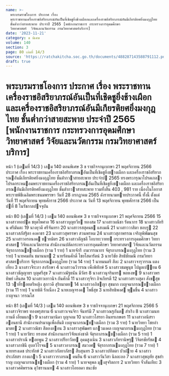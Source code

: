 ```yaml
---
name: >-
  พระบรมราชโองการ ประกาศ เรื่อง
  พระราชทานเครื่องราชอิสริยาภรณ์อันเป็นที่เชิดชูยิ่งช้างเผือกและเครื่องราชอิสริยาภรณ์อันมีเกียรติยศยิ่งมงกุฎไทย
  ชั้นต่ำกว่าสายสะพาย ประจำปี 2565 [พนักงานราชการ กระทรวงการอุดมศึกษา 
  วิทยาศาสตร์  วิจัยและนวัตกรรม กรมวิทยาศาสตร์บริการ]
date: '2023-11-21'
category: ข พิเศษ
volume: 140
section: 3
page: 80 เล่มที่ 14/3
source: 'https://ratchakitcha.soc.go.th/documents/488287143588791112.pdf'
draft: true
---
```


# พระบรมราชโองการ ประกาศ เรื่อง พระราชทานเครื่องราชอิสริยาภรณ์อันเป็นที่เชิดชูยิ่งช้างเผือกและเครื่องราชอิสริยาภรณ์อันมีเกียรติยศยิ่งมงกุฎไทย ชั้นต่ำกว่าสายสะพาย ประจำปี 2565 [พนักงานราชการ กระทรวงการอุดมศึกษา  วิทยาศาสตร์  วิจัยและนวัตกรรม กรมวิทยาศาสตร์บริการ]

หน้า 1 (เลมที่ 14/3 ) เลม 140 ตอนพิเศษ 3 ข ราชกิจจานุเบกษา 21 พฤศจิกายน 2566 ประกาศ เรื่อง พระราชทานเครื่องราชอิสริยาภรณอันเป็นที่เชิดชูยิ่งชางเผือก และเครื่องราชอิสริยาภรณอันมีเกียรติยศยิ่งมงกุฎไทย ชั้นต่ํากวาสายสะพาย ประจําป 2565 ทรงพระกรุณาโปรดเกลาโปรดกระหมอมพระราชทานเครื่องราชอิสริยาภรณอันเป็นที่เชิดชูยิ่งชางเผือก และเครื่องราชอิสริยาภรณอันมีเกียรติยศยิ่งมงกุฎไทย ชั้นต่ํากวาสายสะพาย รวมทั้งสิ้น 403 , 981 ราย เนื่องในโอกาสพระราชพิธีเฉลิมพระชนมพรรษา วันที่ 28 กรกฎาคม 2565 ดังรายนามทายประกาศนี้ ทั้งนี้ ตั้งแต่วันที่ 11 พฤศจิกายน พุทธศักราช 2566 ประกาศ ณ วันที่ 13 พฤศจิกายน พุทธศักราช 2566 เป็นปที่ 8 ในรัชกาลปจจุบัน

หน้า 80 (เลมที่ 14/3 ) เลม 140 ตอนพิเศษ 3 ข ราชกิจจานุเบกษา 21 พฤศจิกายน 2566 15 นางสาวทอปด ชยุตไพศาล 16 นางสาวบุญยวีย ทองสม 17 นางสาวผนิชา รัตนากร 18 นางสาวภัทริน ศรีมันตะ 19 นางยุวดี ศรีจันทรา 20 นางสาวรสสุคนธ แสงมณี 21 นางสาววาสิตา ชอบรู 22 นางสาวสภัสฐิตา คงคาธร 23 นางสาวสุพรรษา สวนพรหม 24 นางสาวสุภาพรรณ เจริญพิพัฒนสุข 25 นางสาวอรอนงค ชวยมิตร 26 นางสาวอัญชลี โอบายะวาทย กระทรวงการอุดมศึกษา วิทยาศาสตร วิจัยและนวัตกรรม สํานักงานปลัดกระทรวงการอุดมศึกษา วิทยาศาสตร วิจัยและนวัตกรรม จัตุรถาภรณชางเผือก (รวม 1 ราย) 1 นายจักรี งามวรรณากร จัตุรถาภรณมงกุฎไทย (รวม 3 ราย) 1 นายคมสัน ชมานนท 2 นายรัตนศักดิ์ ไชยโสดารัตน์ 3 นายวิชัย สิทธิชัยมณี กรมวิทยาศาสตรบริการ จัตุรถาภรณมงกุฎไทย (รวม 14 ราย) 1 นายมนตรี สีละ 2 นางสาวจารุวรรณ แตงเที่ยง 3 นางสาวจีระภา สงรักษา 4 นางสาวฉวีวรรณ เพ็งพิทักษ์ 5 นางสาวชมพูนุช ไปมูลเปยม 6 นางสาวชัญญาธร บุญศรีสุข 7 นางสาวณัฐธนัน มีวัตร 8 นางสาวนุจรินทร พลหงษ 9 นางสาวพรทิพย์ เส็นสด 10 นางสาวเยาวนิจ กันศักดิ์ 11 นางสาวรุจิรา กิจเกียรติ์ 12 นางสาวสรวงสุดา สังขสุข 13 วาที่รอยตรีหญิง สุภาวดี สุริยมาตย 14 นางสาวอภิชญา สุขมาก เบญจมาภรณชางเผือก (รวม 11 ราย) 1 นายธิติ รักเนือง 2 นายเบญจรงค โพธิ์สุข 3 นายสิทธิพงศ พุมชื่น 4 นางสาวกาญจนา วรรณโส

หน้า 81 (เลมที่ 14/3 ) เลม 140 ตอนพิเศษ 3 ข ราชกิจจานุเบกษา 21 พฤศจิกายน 2566 5 นางสาวจิราพร ทองพรุสยาม 6 นางสาวเจนจิรา จันทร์มี 7 นางสาวณฐกันต สําเริง 8 นางสาวมนทกานติ์ เอี่ยมแกว 9 นางสาวมานิดา บุญจอม 10 นางสาวโสรยา อินทรเกษตร 11 นางสาวอนิสรา ออนธานี สํานักงานปรมาณูเพื่อสันติ เบญจมาภรณชางเผือก (รวม 3 ราย) 1 นายวิทยา ไชยอํามาตย 2 นางสาวณิชา สีตองออน 3 นางสาวสุพัฒศร แกวมงคล เบญจมาภรณมงกุฎไทย (รวม 1 ราย) 1 นายวัชระ ทรงยศ สํานักงานการวิจัยแห่งชาติ จัตุรถาภรณชางเผือก (รวม 5 ราย) 1 นางสาวปราณี หอยพูน 2 นางสาวปรียาวัลย อุดมสูงเนิน 3 นางสาวภัทรานิษฐ วิจิตรชัยรัชต 4 นางสาวภาชินี อุบลวิโรจน 5 นางสาวอาภรณ สมวงศ จัตุรถาภรณมงกุฎไทย (รวม 7 ราย) 1 นายทรงเดช ประทักษ์ 2 นางสาวกัลยาภัสร สืบสุนทร 3 นางสาวปทิตตา บัวฝาย 4 นางสาวประภัสสร กางแกว 5 นางสาววราภรณ คนยืน 6 นางสาววันวิสา นิลละออ 7 นางสาวสุขฤทัย สุขสําราญ เบญจมาภรณชางเผือก (รวม 4 ราย) 1 นายจตุพล มุงสุจริตการ 2 นายวิทยา จั่วสันเทียะ 3 นางสาวศศิพรรณ ตุวิชรานนท 4 นางสาวไอยลดา ชนะชัย
